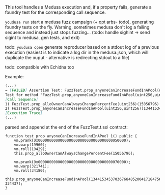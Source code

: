 This tool handles a Medusa execution and, if a property fails, generate a foundry test for the corresponding call sequence.

`youdusa run` start a medusa fuzz campaign (+ opt arbs- todo), generating foundry tests on the fly. Warning, sometimes medusa don't log a failing sequence and instead just stops fuzzing... (todo: handle sighint -> send sigint to medusa, gen tests, and exit)

todo:
`youdusa open` generate reproducer based on a stdout log of a previous execution (easiest is to indicate a log dir in the medusa.json, which will duplicate the ouput - alternative is redirecting stdout to a file)

todo:
compatible with Echidna too

Example:
```markdown
(...)
⇾ [FAILED] Assertion Test: FuzzTest.prop_anyoneCanIncreaseFundInAPool(uint256,uint256)
Test for method "FuzzTest.prop_anyoneCanIncreaseFundInAPool(uint256,uint256)" resulted in an assertion failure after the following call sequence:
[Call Sequence]
1) FuzzTest.prop_alloOwnerCanAlwaysChangePercentFee(uint256)(15056796) (block=10429, time=19960, gas=12500000, gasprice=1, value=0, sender=0x0000000000000000000000000000000000050000)
2) FuzzTest.prop_anyoneCanIncreaseFundInAPool(uint256,uint256)(13441534537036768485200417184756697876915712920751763869415731560796441041418, 334437) (block=34180, time=321741, gas=12500000, gasprice=1, value=0, sender=0x0000000000000000000000000000000000070000)
[Execution Trace]
(...)
```

parsed and append at the end of the FuzzTest.t.sol contract:
```solidity
function test_prop_anyoneCanIncreaseFundInAPool_1() public {
    vm.prank(0x0000000000000000000000000000000000050000);
    vm.warp(19960);
    vm.roll(10429);
    this.prop_alloOwnerCanAlwaysChangePercentFee(15056796);

    vm.prank(0x0000000000000000000000000000000000070000);
    vm.warp(321741);
    vm.roll(34180);
    this.prop_anyoneCanIncreaseFundInAPool(13441534537036768485200417184756697876915712920751763869415731560796441041418, 334437);
}
```
